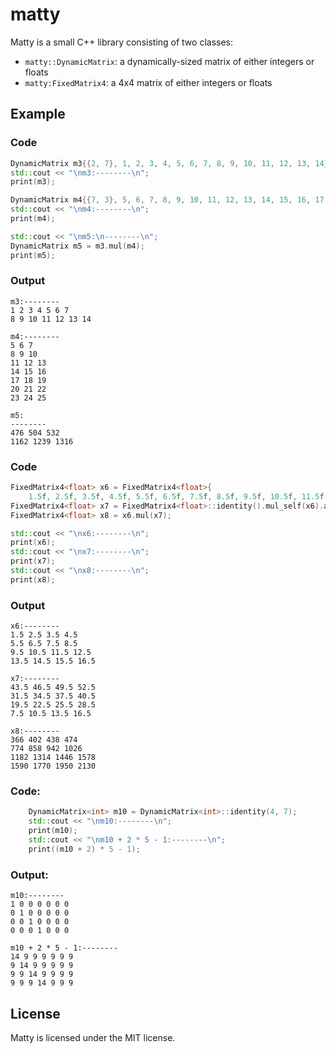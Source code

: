 # matty

Matty is a small C++ library consisting of two classes:
- `matty::DynamicMatrix`: a dynamically-sized matrix of either integers or floats
- `matty:FixedMatrix4`: a 4x4 matrix of either integers or floats

## Example

### Code

```cpp
DynamicMatrix m3{{2, 7}, 1, 2, 3, 4, 5, 6, 7, 8, 9, 10, 11, 12, 13, 14};
std::cout << "\nm3:--------\n";
print(m3);

DynamicMatrix m4{{7, 3}, 5, 6, 7, 8, 9, 10, 11, 12, 13, 14, 15, 16, 17, 18, 19, 20, 21, 22, 23, 24, 25};
std::cout << "\nm4:--------\n";
print(m4);

std::cout << "\nm5:\n--------\n";
DynamicMatrix m5 = m3.mul(m4);
print(m5);
```

### Output

```
m3:--------
1 2 3 4 5 6 7 
8 9 10 11 12 13 14 

m4:--------
5 6 7 
8 9 10 
11 12 13 
14 15 16 
17 18 19 
20 21 22 
23 24 25 

m5:
--------
476 504 532 
1162 1239 1316 
```

### Code

```cpp
FixedMatrix4<float> x6 = FixedMatrix4<float>{
    1.5f, 2.5f, 3.5f, 4.5f, 5.5f, 6.5f, 7.5f, 8.5f, 9.5f, 10.5f, 11.5f, 12.5f, 13.5f, 14.5f, 15.5f, 16.5f};
FixedMatrix4<float> x7 = FixedMatrix4<float>::identity().mul_self(x6).add_self(1.0f).mul_self(3.0f);
FixedMatrix4<float> x8 = x6.mul(x7);

std::cout << "\nx6:--------\n";
print(x6);
std::cout << "\nx7:--------\n";
print(x7);
std::cout << "\nx8:--------\n";
print(x8);
```

### Output

```
x6:--------
1.5 2.5 3.5 4.5 
5.5 6.5 7.5 8.5 
9.5 10.5 11.5 12.5 
13.5 14.5 15.5 16.5 

x7:--------
43.5 46.5 49.5 52.5 
31.5 34.5 37.5 40.5 
19.5 22.5 25.5 28.5 
7.5 10.5 13.5 16.5 

x8:--------
366 402 438 474 
774 858 942 1026 
1182 1314 1446 1578 
1590 1770 1950 2130 
```

### Code:

```cpp
    DynamicMatrix<int> m10 = DynamicMatrix<int>::identity(4, 7);
    std::cout << "\nm10:--------\n";
    print(m10);
    std::cout << "\nm10 + 2 * 5 - 1:--------\n";
    print((m10 + 2) * 5 - 1);
```

### Output:

```
m10:--------
1 0 0 0 0 0 0 
0 1 0 0 0 0 0 
0 0 1 0 0 0 0 
0 0 0 1 0 0 0 

m10 + 2 * 5 - 1:--------
14 9 9 9 9 9 9 
9 14 9 9 9 9 9 
9 9 14 9 9 9 9 
9 9 9 14 9 9 9 
```

## License

Matty is licensed under the MIT license.